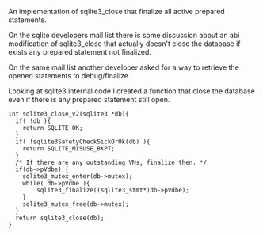 An implementation of sqlite3\_close that finalize all active prepared statements.

On the sqlite developers mail list there is some discussion about an abi modification of sqlite3\_close that actually doesn't close the database if exists any prepared statement not finalized.

On the same mail list another developer asked for a way to retrieve the opened statements to debug/finalize.

Looking at sqlite3 internal code I created a function that close the database even if there is any prepared statement still open.


```
int sqlite3_close_v2(sqlite3 *db){
  if( !db ){
    return SQLITE_OK;
  }
  if( !sqlite3SafetyCheckSickOrOk(db) ){
    return SQLITE_MISUSE_BKPT;
  }
  /* If there are any outstanding VMs, finalize then. */
  if(db->pVdbe) {
	sqlite3_mutex_enter(db->mutex);
	while( db->pVdbe ){
		sqlite3_finalize((sqlite3_stmt*)db->pVdbe);
	}
	sqlite3_mutex_free(db->mutex);
  }
  return sqlite3_close(db);
}
```